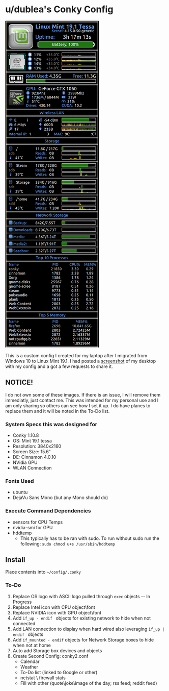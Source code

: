 
# u/dublea's Conky Config

![Screenshot](https://github.com/dubl3a/dublea_conky/blob/master/Screenshot%20.png)

This is a custom config I created for my laptop after I migrated from Windows 10 to Linux Mint 19.1.  I had posted a [screenshot](https://old.reddit.com/r/linuxmint/comments/btuhru/just_finished_up_setting_up_my_desktop_may_add/) of my desktop with my config and a got a few requests to share it.

## NOTICE!

I do not own some of these images.  If there is an issue, I will remove them immediatly, just contact me.  This was intended for my personal use and I am only sharing so others can see how I set it up.  I do have planes to replace them and it will be noted in the To-Do list.

### System Specs this was designed for

* Conky 1.10.8
* OS: Mint 19.1 tessa
* Resolution: 3840x2160
* Screen Size: 15.6"
* DE: Cinnamon 4.0.10
* NVidia GPU
* WLAN Connection

### Fonts Used

* ubuntu
* DejaVu Sans Mono (but any Mono should do)

### Execute Command Dependencies

* sensors for CPU Temps
* nvidia-smi for GPU
* hddtemp
	* This typically has to be ran with sudo.  To run without sudo run the following:
	`sudo chmod u+s /usr/sbin/hddtemp`

## Install

Place contents into `~/config/.conky`

### To-Do

1. Replace OS logo with ASCII logo pulled through `exec` objects -- In Progress
2. Replace Intel icon with CPU object\font
2. Replace NVIDIA icon with GPU object\font
3. Add `if_up - endif ` objects for existing network to hide when not connected
4. Add LAN connection to display when hard wired also leveraging `if_up | endif ` objects
5. Add `if_mounted - endif` objects for Network Storage boxes to hide when not at home
6. Auto add Storage box devices and objects
7. Create Second Config: conky2.conf
	* Calendar
    * Weather
    * To-Do list (linked to Google or other)
    * netstat \ firewall stats
    * Fill with other (quote\joke\image of the day; rss feed; reddit feed)